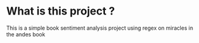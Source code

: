 # What is this project ?

This is a simple book sentiment analysis project using regex on miracles in the andes book
